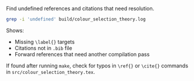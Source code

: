 Find undefined references and citations that need resolution.

```bash
grep -i 'undefined' build/colour_selection_theory.log
```

Shows:
- Missing `\label{}` targets
- Citations not in `.bib` file
- Forward references that need another compilation pass

If found after running `make`, check for typos in `\ref{}` or `\cite{}` commands in `src/colour_selection_theory.tex`.

